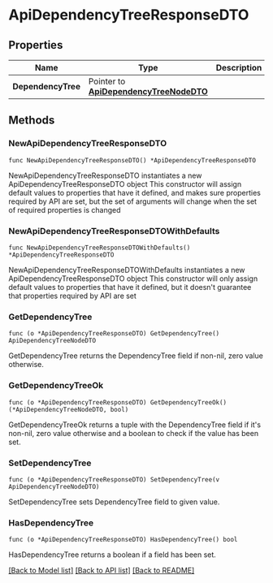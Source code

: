 # ApiDependencyTreeResponseDTO

## Properties

Name | Type | Description | Notes
------------ | ------------- | ------------- | -------------
**DependencyTree** | Pointer to [**ApiDependencyTreeNodeDTO**](ApiDependencyTreeNodeDTO.md) |  | [optional] 

## Methods

### NewApiDependencyTreeResponseDTO

`func NewApiDependencyTreeResponseDTO() *ApiDependencyTreeResponseDTO`

NewApiDependencyTreeResponseDTO instantiates a new ApiDependencyTreeResponseDTO object
This constructor will assign default values to properties that have it defined,
and makes sure properties required by API are set, but the set of arguments
will change when the set of required properties is changed

### NewApiDependencyTreeResponseDTOWithDefaults

`func NewApiDependencyTreeResponseDTOWithDefaults() *ApiDependencyTreeResponseDTO`

NewApiDependencyTreeResponseDTOWithDefaults instantiates a new ApiDependencyTreeResponseDTO object
This constructor will only assign default values to properties that have it defined,
but it doesn't guarantee that properties required by API are set

### GetDependencyTree

`func (o *ApiDependencyTreeResponseDTO) GetDependencyTree() ApiDependencyTreeNodeDTO`

GetDependencyTree returns the DependencyTree field if non-nil, zero value otherwise.

### GetDependencyTreeOk

`func (o *ApiDependencyTreeResponseDTO) GetDependencyTreeOk() (*ApiDependencyTreeNodeDTO, bool)`

GetDependencyTreeOk returns a tuple with the DependencyTree field if it's non-nil, zero value otherwise
and a boolean to check if the value has been set.

### SetDependencyTree

`func (o *ApiDependencyTreeResponseDTO) SetDependencyTree(v ApiDependencyTreeNodeDTO)`

SetDependencyTree sets DependencyTree field to given value.

### HasDependencyTree

`func (o *ApiDependencyTreeResponseDTO) HasDependencyTree() bool`

HasDependencyTree returns a boolean if a field has been set.


[[Back to Model list]](../README.md#documentation-for-models) [[Back to API list]](../README.md#documentation-for-api-endpoints) [[Back to README]](../README.md)


